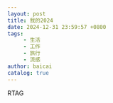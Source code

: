 ```yaml
---
layout: post
title: 我的2024
date: 2024-12-31 23:59:57 +0800
tags:
     - 生活
     - 工作
     - 旅行
     - 流感
author: baicai
catalog: true
---
```


RTAG